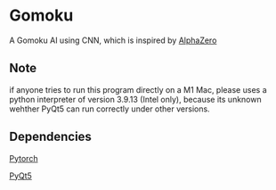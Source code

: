 # Gomoku
A Gomoku AI using CNN, which is inspired by [AlphaZero](https://www.deepmind.com/blog/alphazero-shedding-new-light-on-chess-shogi-and-go) 

## Note
if anyone tries to run this program directly on a M1 Mac, please uses a python interpreter of version 3.9.13 (Intel only), because its unknown wehther PyQt5 can run correctly under other versions.

## Dependencies

[Pytorch](https://pytorch.org)

[PyQt5](https://pypi.org/project/PyQt5/)

